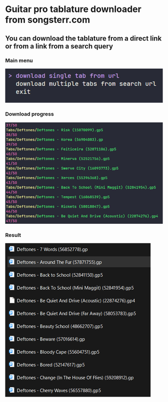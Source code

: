 # Guitar pro tablature downloader from songsterr.com
## You can download the tablature from a direct link or from a link from a search query
### Main menu
![Menu](https://raw.githubusercontent.com/epsilon8eridani/Songsterr-tab-downloader/main/Images/1.png)
### Download progress
![Download progress](https://raw.githubusercontent.com/epsilon8eridani/Songsterr-tab-downloader/main/Images/2.png)
### Result
![Result](https://raw.githubusercontent.com/epsilon8eridani/Songsterr-tab-downloader/main/Images/3.png)